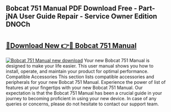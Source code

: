 ## Bobcat 751 Manual PDF Download Free - Part-jNA User Guide Repair - Service Owner Edition DNOCh

# <h2><a href="http://bc13622.oget.top/?id=Bobcat+751+Manual">🔗Download New 👉🔴 Bobcat 751 Manual</a></h2>

[![Bobcat 751 Manual new download](https://i.imgur.com/5g1atiW.png)](http://bc13622.oget.top/?id=Bobcat+751+Manual)
Your new Bobcat 751 Manual is designed to make your life easier. This user manual shows you how to install, operate, and maintain your product for optimal performance. Compatible Accessories This section lists compatible accessories and peripherals for your new Bobcat 751 Manual. Experience the power of list of features at your fingertips with your new Bobcat 751 Manual. Our expectation is that the Bobcat 751 Manual has been a crucial guide in your journey to becoming proficient in using your new device. In case of any queries or concerns, please do not hesitate to contact our support team.
